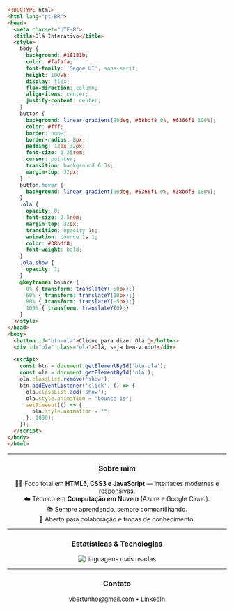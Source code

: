 ```html
<!DOCTYPE html>
<html lang="pt-BR">
<head>
  <meta charset="UTF-8">
  <title>Olá Interativo</title>
  <style>
    body {
      background: #18181b;
      color: #fafafa;
      font-family: 'Segoe UI', sans-serif;
      height: 100vh;
      display: flex;
      flex-direction: column;
      align-items: center;
      justify-content: center;
    }
    button {
      background: linear-gradient(90deg, #38bdf8 0%, #6366f1 100%);
      color: #fff;
      border: none;
      border-radius: 8px;
      padding: 12px 32px;
      font-size: 1.25rem;
      cursor: pointer;
      transition: background 0.3s;
      margin-top: 32px;
    }
    button:hover {
      background: linear-gradient(90deg, #6366f1 0%, #38bdf8 100%);
    }
    .ola {
      opacity: 0;
      font-size: 2.5rem;
      margin-top: 32px;
      transition: opacity 1s;
      animation: bounce 1s 1;
      color: #38bdf8;
      font-weight: bold;
    }
    .ola.show {
      opacity: 1;
    }
    @keyframes bounce {
      0% { transform: translateY(-50px);}
      60% { transform: translateY(10px);}
      80% { transform: translateY(-5px);}
      100% { transform: translateY(0);}
    }
  </style>
</head>
<body>
  <button id="btn-ola">Clique para dizer Olá 👋</button>
  <div id="ola" class="ola">Olá, seja bem-vindo!</div>

  <script>
    const btn = document.getElementById('btn-ola');
    const ola = document.getElementById('ola');
    ola.classList.remove('show');
    btn.addEventListener('click', () => {
      ola.classList.add('show');
      ola.style.animation = "bounce 1s";
      setTimeout(() => {
        ola.style.animation = "";
      }, 1000);
    });
  </script>
</body>
</html>
```
---

<h3 align="center">Sobre mim</h3>

<p align="center">
  👨‍💻 Foco total em <b>HTML5, CSS3 e JavaScript</b> — interfaces modernas e responsivas.<br>
  ☁️ Técnico em <b>Computação em Nuvem</b> (Azure e Google Cloud).<br>
  📚 Sempre aprendendo, sempre compartilhando.<br>
  🤝 Aberto para colaboração e trocas de conhecimento!
</p>

---

<h3 align="center">Estatísticas & Tecnologias</h3>

<p align="center">
  <img src="https://github-readme-stats.vercel.app/api/top-langs/?username=vinibertunho&layout=compact&langs_count=8&theme=dracula" alt="Linguagens mais usadas"/>
</p>

---

<h3 align="center">Contato</h3>

<p align="center">
  <a href="mailto:vbertunho@gamil.com">vbertunho@gmail.com</a> • 
  <a href="www.linkedin.com/in/vinicius-marcos-bertunho-da-silva-85172134a">LinkedIn</a>
</p>
